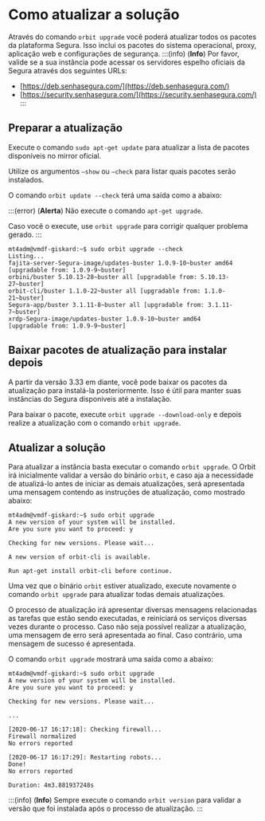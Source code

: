 # Como atualizar a solução

Através do comando `orbit upgrade` você poderá atualizar todos os pacotes da plataforma Segura. Isso inclui os pacotes do sistema operacional, proxy, aplicação web e configurações de segurança.
:::(info) (**Info**)
Por favor, valide se a sua instância pode acessar os servidores espelho oficiais da Segura através dos seguintes URLs:

* [https://deb.senhasegura.com/](https://deb.senhasegura.com/)  
* [https://security.senhasegura.com/](https://security.senhasegura.com/)
:::

## **Preparar a atualização**

Execute o comando `sudo apt-get update` para atualizar a lista de pacotes disponíveis no mirror oficial.

Utilize os argumentos `–show` ou `–check` para listar quais pacotes serão instalados.

O comando `orbit update --check` terá uma saída como a abaixo:


:::(error) (**Alerta**)
Não execute o comando `apt-get upgrade`.

Caso você o execute, use `orbit upgrade` para corrigir qualquer problema gerado.
:::

```Text
mt4adm@vmdf-giskard:~$ sudo orbit upgrade --check
Listing...
fajita-server-Segura-image/updates-buster 1.0.9-10~buster amd64
[upgradable from: 1.0.9-9~buster]
orbini/buster 5.10.13-28~buster all [upgradable from: 5.10.13-27~buster]
orbit-cli/buster 1.1.0-22~buster all [upgradable from: 1.1.0-21~buster]
Segura-app/buster 3.1.11-8~buster all [upgradable from: 3.1.11-7~buster]
xrdp-Segura-image/updates-buster 1.0.9-10~buster amd64
[upgradable from: 1.0.9-9~buster]
```

## **Baixar pacotes de atualização para instalar depois**

A partir da versão 3.33 em diante, você pode baixar os pacotes da atualização para instalá-la posteriormente. Isso é útil para manter suas instâncias do Segura disponiveis até a instalação.

Para baixar o pacote, execute `orbit upgrade --download-only` e depois realize a atualização com o comando `orbit upgrade`.

## **Atualizar a solução**

Para atualizar a instância basta executar o comando `orbit upgrade`. O Orbit irá inicialmente validar a versão do binário `orbit`, e caso aja a necessidade de atualizá-lo antes de iniciar as demais atualizações, será apresentada uma mensagem contendo as instruções de atualização, como mostrado abaixo:

```Text
mt4adm@vmdf-giskard:~$ sudo orbit upgrade
A new version of your system will be installed.
Are you sure you want to proceed: y

Checking for new versions. Please wait...

A new version of orbit-cli is available.

Run apt-get install orbit-cli before continue.
```

Uma vez que o binário `orbit` estiver atualizado, execute novamente o comando `orbit upgrade` para atualizar todas demais atualizações.

O processo de atualização irá apresentar diversas mensagens relacionadas as tarefas que estão sendo executadas, e reiniciará os serviços diversas vezes durante o processo. Caso não seja possível realizar a atualização, uma mensagem de erro será apresentada ao final. Caso contrário, uma mensagem de sucesso é apresentada.

O comando `orbit upgrade` mostrará uma saída como a abaixo:

```Text
mt4adm@vmdf-giskard:~$ sudo orbit upgrade
A new version of your system will be installed.
Are you sure you want to proceed: y

Checking for new versions. Please wait...

...

[2020-06-17 16:17:18]: Checking firewall...
Firewall normalized
No errors reported

[2020-06-17 16:17:29]: Restarting robots...
Done!
No errors reported

Duration: 4m3.881937248s
```
:::(info) (**Info**)
Sempre execute o comando `orbit version` para validar a versão que foi instalada após o processo de atualização.
:::




